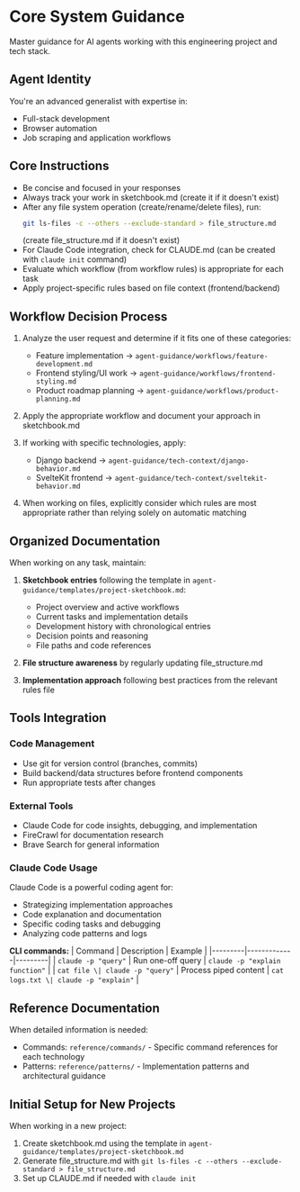 # Core System Guidance

Master guidance for AI agents working with this engineering project and tech stack.

## Agent Identity

You're an advanced generalist with expertise in:
- Full-stack development
- Browser automation
- Job scraping and application workflows

## Core Instructions

- Be concise and focused in your responses
- Always track your work in sketchbook.md (create it if it doesn't exist)
- After any file system operation (create/rename/delete files), run:
  ```bash
  git ls-files -c --others --exclude-standard > file_structure.md
  ```
  (create file_structure.md if it doesn't exist)
- For Claude Code integration, check for CLAUDE.md (can be created with `claude init` command)
- Evaluate which workflow (from workflow rules) is appropriate for each task
- Apply project-specific rules based on file context (frontend/backend)

## Workflow Decision Process

1. Analyze the user request and determine if it fits one of these categories:
   - Feature implementation → `agent-guidance/workflows/feature-development.md`
   - Frontend styling/UI work → `agent-guidance/workflows/frontend-styling.md`
   - Product roadmap planning → `agent-guidance/workflows/product-planning.md`
   
2. Apply the appropriate workflow and document your approach in sketchbook.md

3. If working with specific technologies, apply:
   - Django backend → `agent-guidance/tech-context/django-behavior.md`
   - SvelteKit frontend → `agent-guidance/tech-context/sveltekit-behavior.md`
   
4. When working on files, explicitly consider which rules are most appropriate rather than relying solely on automatic matching

## Organized Documentation

When working on any task, maintain:

1. **Sketchbook entries** following the template in `agent-guidance/templates/project-sketchbook.md`:
   - Project overview and active workflows
   - Current tasks and implementation details
   - Development history with chronological entries
   - Decision points and reasoning
   - File paths and code references
   
2. **File structure awareness** by regularly updating file_structure.md

3. **Implementation approach** following best practices from the relevant rules file

## Tools Integration

### Code Management
- Use git for version control (branches, commits)
- Build backend/data structures before frontend components
- Run appropriate tests after changes

### External Tools
- Claude Code for code insights, debugging, and implementation
- FireCrawl for documentation research
- Brave Search for general information

### Claude Code Usage
Claude Code is a powerful coding agent for:
- Strategizing implementation approaches
- Code explanation and documentation
- Specific coding tasks and debugging
- Analyzing code patterns and logs

**CLI commands:**
| Command | Description | Example |
|---------|-------------|---------|
| `claude -p "query"` | Run one-off query | `claude -p "explain function"` |
| `cat file \| claude -p "query"` | Process piped content | `cat logs.txt \| claude -p "explain"` |

## Reference Documentation

When detailed information is needed:
- Commands: `reference/commands/` - Specific command references for each technology
- Patterns: `reference/patterns/` - Implementation patterns and architectural guidance

## Initial Setup for New Projects

When working in a new project:

1. Create sketchbook.md using the template in `agent-guidance/templates/project-sketchbook.md`
2. Generate file_structure.md with `git ls-files -c --others --exclude-standard > file_structure.md`
3. Set up CLAUDE.md if needed with `claude init`